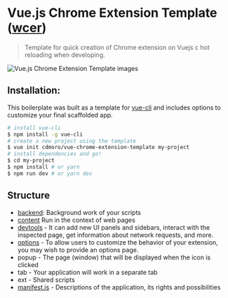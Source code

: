 # Vue.js Chrome Extension Template ([wcer](https://github.com/YuraDev/wcer))
> Template for quick creation of Chrome extension on Vuejs c hot reloading when developing.

![Vue.js Chrome Extension Template images](/docs/images/mini.jpg)

## Installation:
This boilerplate was built as a template for [vue-cli](https://github.com/vuejs/vue-cli) and includes options to customize your final scaffolded app. 
``` bash
# install vue-cli
$ npm install -g vue-cli
# create a new project using the template
$ vue init cdmoro/vue-chrome-extension-template my-project
# install dependencies and go!
$ cd my-project
$ npm install # or yarn
$ npm run dev # or yarn dev
```

## Structure
* [backend](https://developer.chrome.com/extensions/background_pages): Background work of your scripts
* [content](https://developer.chrome.com/extensions/content_scripts) Run in the context of web pages 
* [devtools](https://developer.chrome.com/extensions/devtools) - It can add new UI panels and sidebars, interact with the inspected page, get information about network requests, and more.
* [options](https://developer.chrome.com/extensions/options) - To allow users to customize the behavior of your extension, you may wish to provide an options page.
* popup - The page (window) that will be displayed when the icon is clicked
* tab - Your application will work in a separate tab
* ext - Shared scripts
* [manifest.js](https://developer.chrome.com/extensions/manifest) - Descriptions of the application, its rights and possibilities
